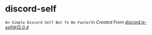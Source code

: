 # discord-self
```An Simple Discord Self Bot To Be Faster```\n
*Created From [discord.js-self@12.0.4](https://www.npmjs.com/package/discord.js-self)*
